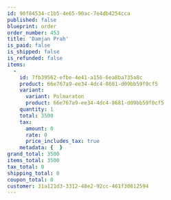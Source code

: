 ```yaml
---
id: 90f84534-c1b5-4e65-90ac-7e4db4254cca
published: false
blueprint: order
order_number: 453
title: 'Damjan Prah'
is_paid: false
is_shipped: false
is_refunded: false
items:
  -
    id: 7fb39562-efbe-4e41-a156-6ea8ba735a8c
    product: 66e767a9-ee34-4dc4-8681-d09bb59f0cf5
    variant:
      variant: Polmaraton
      product: 66e767a9-ee34-4dc4-8681-d09bb59f0cf5
    quantity: 1
    total: 3500
    tax:
      amount: 0
      rate: 0
      price_includes_tax: true
    metadata: {  }
grand_total: 3500
items_total: 3500
tax_total: 0
shipping_total: 0
coupon_total: 0
customer: 31a121d3-3312-48e2-92cc-461f30812594
---
```

